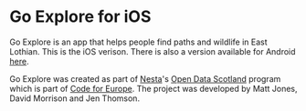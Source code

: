 Go Explore for iOS
==================
Go Explore is an app that helps people find paths and wildlife in East Lothian.  This is the iOS verison.  There is also a version available for Android [here](https://github.com/davemor/goexplore-android).

Go Explore was created as part of [Nesta](http://www.nesta.org.uk/)'s [Open Data Scotland](http://www.nesta.org.uk/project/open-data-scotland) program which is part of [Code for Europe](http://codeforeurope.net/).  The project was developed by Matt Jones, David Morrison and Jen Thomson.